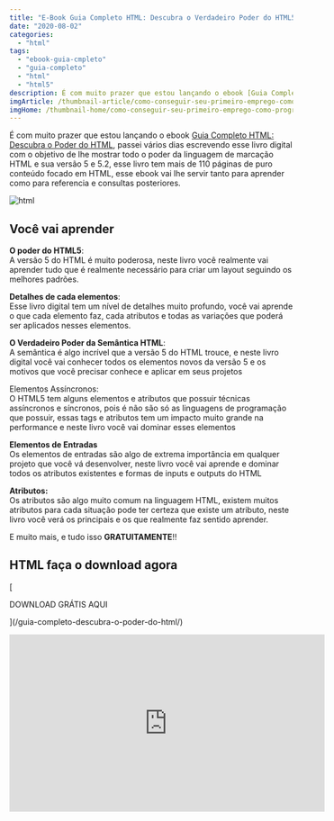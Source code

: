 ```yaml
---
title: "E-Book Guia Completo HTML: Descubra o Verdadeiro Poder do HTML5"
date: "2020-08-02"
categories: 
  - "html"
tags: 
  - "ebook-guia-cmpleto"
  - "guia-completo"
  - "html"
  - "html5"
description: É com muito prazer que estou lançando o ebook [Guia Completo HTML Descubra o Poder do HTML](https//www.tipscode.com.br/guia-completo-descubra-o-poder-do-html/), passei vários dias escrevendo esse livro digital com o objetivo de lhe mostrar todo o poder da linguagem de marcação HTML e sua versão 5 e 5.2, esse livro tem mais de 110 páginas de puro conteúdo focado em HTML, esse ebook vai lhe servir tanto para aprender como para referencia e consultas posteriores.
imgArticle: /thumbnail-article/como-conseguir-seu-primeiro-emprego-como-programador.png
imgHome: /thumbnail-home/como-conseguir-seu-primeiro-emprego-como-programador.png
---
```


É com muito prazer que estou lançando o ebook [Guia Completo HTML: Descubra o Poder do HTML](/guia-completo-descubra-o-poder-do-html/), passei vários dias escrevendo esse livro digital com o objetivo de lhe mostrar todo o poder da linguagem de marcação HTML e sua versão 5 e 5.2, esse livro tem mais de 110 páginas de puro conteúdo focado em HTML, esse ebook vai lhe servir tanto para aprender como para referencia e consultas posteriores.

![html](/uploads/2020/07/capa-agora-vai2.png)

## Você vai aprender

**O poder do HTML5**:  
A versão 5 do HTML é muito poderosa, neste livro você realmente vai aprender tudo que é realmente necessário para criar um layout seguindo os melhores padrões.

**Detalhes de cada elementos**:  
Esse livro digital tem um nível de detalhes muito profundo, você vai aprende o que cada elemento faz, cada atributos e todas as variações que poderá ser aplicados nesses elementos.

**O Verdadeiro Poder da Semântica HTML**:  
A semântica é algo incrível que a versão 5 do HTML trouce, e neste livro digital você vai conhecer todos os elementos novos da versão 5 e os motivos que você precisar conhece e aplicar em seus projetos

Elementos Assíncronos:  
O HTML5 tem alguns elementos e atributos que possuir técnicas assíncronos e síncronos, pois é não são só as linguagens de programação que possuir, essas tags e atributos tem um impacto muito grande na performance e neste livro você vai dominar esses elementos

**Elementos de Entradas**  
Os elementos de entradas são algo de extrema importância em qualquer projeto que você vá desenvolver, neste livro você vai aprende e dominar todos os atributos existentes e formas de inputs e outputs do HTML

**Atributos:**  
Os atributos são algo muito comum na linguagem HTML, existem muitos atributos para cada situação pode ter certeza que existe um atributo, neste livro você verá os principais e os que realmente faz sentido aprender.

E muito mais, e tudo isso **GRATUITAMENTE**!!

## HTML faça o download agora

[

DOWNLOAD GRÁTIS AQUI

](/guia-completo-descubra-o-poder-do-html/)

<iframe width="560" height="315" src="https://www.youtube.com/embed/qdqssWxuMGU" frameborder="0" allow="accelerometer; autoplay; encrypted-media; gyroscope; picture-in-picture" allowfullscreen></iframe>

